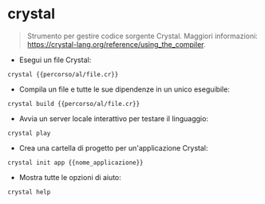 # crystal

> Strumento per gestire codice sorgente Crystal.
> Maggiori informazioni: <https://crystal-lang.org/reference/using_the_compiler>.

- Esegui un file Crystal:

`crystal {{percorso/al/file.cr}}`

- Compila un file e tutte le sue dipendenze in un unico eseguibile:

`crystal build {{percorso/al/file.cr}}`

- Avvia un server locale interattivo per testare il linguaggio:

`crystal play`

- Crea una cartella di progetto per un'applicazione Crystal:

`crystal init app {{nome_applicazione}}`

- Mostra tutte le opzioni di aiuto:

`crystal help`
